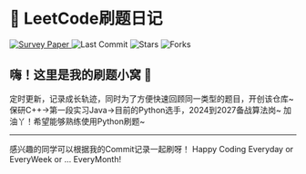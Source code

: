 # 🚀 LeetCode刷题日记

<p align="left">
  <a href="https://github.com/Xuzhenhua55/LeetCoode-Python">
    <img src="https://img.shields.io/badge/📑-LeetCodeStudy-blue" alt="Survey Paper"/>
  </a>
  <img src="https://img.shields.io/github/last-commit/Xuzhenhua55/LeetCoode-Python?color=green" alt="Last Commit"/>
  <img src="https://img.shields.io/github/stars/Xuzhenhua55/LeetCoode-Python?color=yellow" alt="Stars"/>
  <img src="https://img.shields.io/github/forks/Xuzhenhua55/LeetCoode-Python?color=lightblue" alt="Forks"/>
</p>


## 嗨！这里是我的刷题小窝 👋

定时更新，记录成长轨迹，同时为了方便快速回顾同一类型的题目，开创该仓库~
保研C++->第一段实习Java->目前的Python选手，2024到2027备战算法岗~
加油丫！希望能够熟练使用Python刷题~

---
感兴趣的同学可以根据我的Commit记录一起刷呀！
Happy Coding Everyday or EveryWeek or ... EveryMonth!
